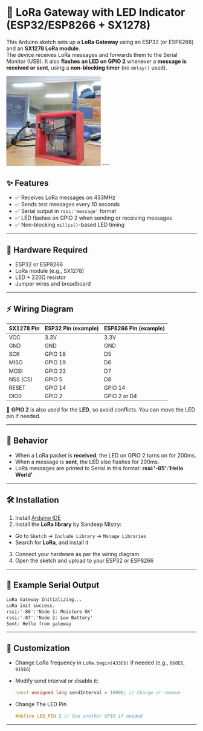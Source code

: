 # 📡 LoRa Gateway with LED Indicator (ESP32/ESP8266 + SX1278)

This Arduino sketch sets up a **LoRa Gateway** using an ESP32 (or ESP8266) and an **SX1278 LoRa module**.  
The device receives LoRa messages and forwards them to the Serial Monitor (USB). It also **flashes an LED on GPIO 2** whenever a **message is received or sent**, using a **non-blocking timer** (no `delay()` used).

<img src="../docs/images/lora_gateway.jpg" width="250" alt="LoRa Gateway Prototype">
---

## ✨ Features

- ✅ Receives LoRa messages on 433MHz
- ✅ Sends test messages every 10 seconds
- ✅ Serial output in `rssi:'message'` format
- ✅ LED flashes on GPIO 2 when sending or receiving messages
- ✅ Non-blocking `millis()`-based LED timing

---

## 🔧 Hardware Required

- ESP32 or ESP8266
- LoRa module (e.g., SX1278)
- LED + 220Ω resistor
- Jumper wires and breadboard

---

## ⚡ Wiring Diagram

| SX1278 Pin | ESP32 Pin (example) | ESP8266 Pin (example) |
|------------|---------------------|------------------------|
| VCC        | 3.3V                | 3.3V                   |
| GND        | GND                 | GND                    |
| SCK        | GPIO 18             | D5                     |
| MISO       | GPIO 19             | D6                     |
| MOSI       | GPIO 23             | D7                     |
| NSS (CS)   | GPIO 5              | D8                     |
| RESET      | GPIO 14             | GPIO 14                |
| DIO0       | GPIO 2              | GPIO 2 or D4           |

📌 **GPIO 2** is also used for the **LED**, so avoid conflicts. You can move the LED pin if needed.

---

## 🧠 Behavior

- When a LoRa packet is **received**, the LED on GPIO 2 turns on for 200ms.
- When a message is **sent**, the LED also flashes for 200ms.
- LoRa messages are printed to Serial in this format: **rssi:'-85':'Hello World'**

---

## 🛠️ Installation

1. Install [Arduino IDE](https://www.arduino.cc/en/software)
2. Install the **LoRa library** by Sandeep Mistry:
 - Go to `Sketch` → `Include Library` → `Manage Libraries`
 - Search for **LoRa**, and install it
3. Connect your hardware as per the wiring diagram
4. Open the sketch and upload to your ESP32 or ESP8266

---

## 🧪 Example Serial Output

```
LoRa Gateway Initializing...
LoRa init success.
rssi:'-86':'Node 1: Moisture OK'
rssi:'-87':'Node 2: Low Battery'
Sent: Hello from gateway

```

---

## 🧼 Customization

- Change LoRa frequency in `LoRa.begin(433E6)` if needed (e.g., `868E6`, `915E6`)
- Modify send interval or disable it:

  ```cpp
  const unsigned long sendInterval = 10000; // Change or remove
  ```
- Change The LED Pin
  ```cpp
  #define LED_PIN 2 // Use another GPIO if needed
  ```
---

